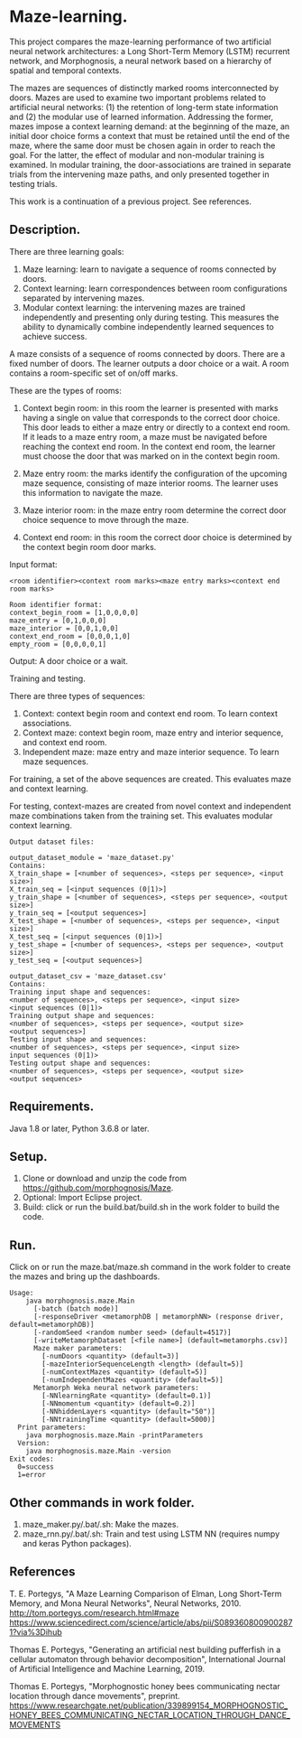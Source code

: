 # Maze-learning.

This project compares the maze-learning performance of two artificial neural network architectures: a Long Short-Term Memory (LSTM)
recurrent network, and Morphognosis, a neural network based on a hierarchy of spatial and temporal contexts.
 
The mazes are sequences of distinctly marked rooms interconnected by doors. Mazes are used to examine two important problems related 
to artificial neural networks: (1) the retention of long-term state information and (2) the modular use of learned information. 
Addressing the former, mazes impose a context learning demand: at the beginning of the maze, an initial door choice forms a context 
that must be retained until the end of the maze, where the same door must be chosen again in order to reach the goal. For the latter, 
the effect of modular and non-modular training is examined. In modular training, the door-associations are trained in separate trials 
from the intervening maze paths, and only presented together in testing trials.

This work is a continuation of a previous project. See references.

## Description.

There are three learning goals:
1. Maze learning: learn to navigate a sequence of rooms connected by doors.
2. Context learning: learn correspondences between room configurations separated
   by intervening mazes.
3. Modular context learning: the intervening mazes are trained independently and
   presenting only during testing. This measures the ability to dynamically combine
   independently learned sequences to achieve success.

A maze consists of a sequence of rooms connected by doors.
There are a fixed number of doors.
The learner outputs a door choice or a wait.
A room contains a room-specific set of on/off marks.

These are the types of rooms:

1. Context begin room: in this room the learner is presented with marks having a single
   on value that corresponds to the correct door choice.
   This door leads to either a maze entry or directly to a context end room. If it leads to
   a maze entry room, a maze must be navigated before reaching the context end room.
   In the context end room, the learner must choose the door that was marked on in the
   context begin room.

2. Maze entry room: the marks identify the configuration of the upcoming maze sequence,
   consisting of maze interior rooms. The learner uses this information to navigate
   the maze.

3. Maze interior room: in the maze entry room determine the correct door choice sequence
   to move through the maze.

4. Context end room: in this room the correct door choice is determined by the context begin
   room door marks.

Input format:

```
<room identifier><context room marks><maze entry marks><context end room marks>

Room identifier format:
context_begin_room = [1,0,0,0,0]
maze_entry = [0,1,0,0,0]
maze_interior = [0,0,1,0,0]
context_end_room = [0,0,0,1,0]
empty_room = [0,0,0,0,1]
```

Output:
A door choice or a wait.

Training and testing.

There are three types of sequences:
1. Context: context begin room and context end room. To learn context associations.
2. Context maze: context begin room, maze entry and interior sequence, and context end room.
3. Independent maze: maze entry and maze interior sequence. To learn maze sequences.

For training, a set of the above sequences are created. This evaluates maze and context
learning.

For testing, context-mazes are created from novel context and independent maze combinations
taken from the training set. This evaluates modular context learning.

```
Output dataset files:

output_dataset_module = 'maze_dataset.py'
Contains:
X_train_shape = [<number of sequences>, <steps per sequence>, <input size>]
X_train_seq = [<input sequences (0|1)>]
y_train_shape = [<number of sequences>, <steps per sequence>, <output size>]
y_train_seq = [<output sequences>]
X_test_shape = [<number of sequences>, <steps per sequence>, <input size>]
X_test_seq = [<input sequences (0|1)>]
y_test_shape = [<number of sequences>, <steps per sequence>, <output size>]
y_test_seq = [<output sequences>]

output_dataset_csv = 'maze_dataset.csv'
Contains:
Training input shape and sequences:
<number of sequences>, <steps per sequence>, <input size>
<input sequences (0|1)>
Training output shape and sequences:
<number of sequences>, <steps per sequence>, <output size>
<output sequences>]
Testing input shape and sequences:
<number of sequences>, <steps per sequence>, <input size>
input sequences (0|1)>
Testing output shape and sequences:
<number of sequences>, <steps per sequence>, <output size>
<output sequences>
```

## Requirements.

Java 1.8 or later, Python 3.6.8 or later.

## Setup.

1. Clone or download and unzip the code from https://github.com/morphognosis/Maze.
2. Optional: Import Eclipse project.
3. Build: click or run the build.bat/build.sh in the work folder to build the code.

## Run.

Click on or run the maze.bat/maze.sh command in the work folder to create the mazes and bring up the dashboards.

```
Usage:
    java morphognosis.maze.Main
      [-batch (batch mode)]
      [-responseDriver <metamorphDB | metamorphNN> (response driver, default=metamorphDB)]
      [-randomSeed <random number seed> (default=4517)]
      [-writeMetamorphDataset [<file name>] (default=metamorphs.csv)]
      Maze maker parameters:
        [-numDoors <quantity> (default=3)]
        [-mazeInteriorSequenceLength <length> (default=5)]
        [-numContextMazes <quantity> (default=5)]
        [-numIndependentMazes <quantity> (default=5)]
      Metamorph Weka neural network parameters:
        [-NNlearningRate <quantity> (default=0.1)]
        [-NNmomentum <quantity> (default=0.2)]
        [-NNhiddenLayers <quantity> (default="50")]
        [-NNtrainingTime <quantity> (default=5000)]
  Print parameters:
    java morphognosis.maze.Main -printParameters
  Version:
    java morphognosis.maze.Main -version
Exit codes:
  0=success
  1=error
```

## Other commands in work folder.

1. maze_maker.py/.bat/.sh: Make the mazes.
2. maze_rnn.py/.bat/.sh: Train and test using LSTM NN (requires numpy and keras Python packages).

## References

T. E. Portegys, "A Maze Learning Comparison of Elman, Long Short-Term Memory, and Mona Neural Networks", Neural Networks, 2010.
http://tom.portegys.com/research.html#maze
https://www.sciencedirect.com/science/article/abs/pii/S0893608009002871?via%3Dihub

Thomas E. Portegys, "Generating an artificial nest building pufferfish in a cellular automaton through behavior decomposition", International Journal of Artificial Intelligence and Machine Learning, 2019.
 
Thomas E. Portegys, "Morphognostic honey bees communicating nectar location through dance movements", preprint.
https://www.researchgate.net/publication/339899154_MORPHOGNOSTIC_HONEY_BEES_COMMUNICATING_NECTAR_LOCATION_THROUGH_DANCE_MOVEMENTS 